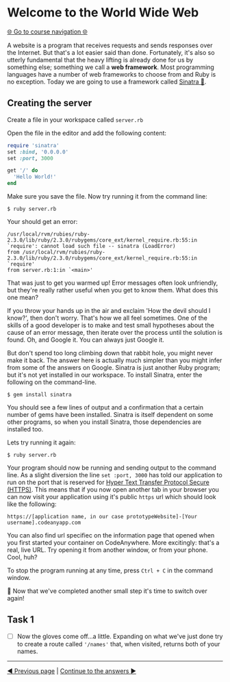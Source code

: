 Welcome to the World Wide Web
=============================

[:globe_with_meridians: Go to course navigation :globe_with_meridians:](../navigation.md)

A website is a program that receives requests and sends responses over the Internet. But that's a lot easier said than done. Fortunately, it's also so utterly fundamental that the heavy lifting is already done for us by something else; something we call a **web framework**. Most programming languages have a number of web frameworks to choose from and Ruby is no exception. Today we are going to use a framework called [Sinatra :link:](http://www.sinatrarb.com/).

Creating the server
------------------
Create a file in your workspace called `server.rb`

Open the file in the editor and add the following content:

```ruby
require 'sinatra' 
set :bind, '0.0.0.0'
set :port, 3000

get '/' do
  'Hello World!'
end
```

Make sure you save the file. Now try running it from the command line:

```
$ ruby server.rb
```

Your should get an error:

```
/usr/local/rvm/rubies/ruby-2.3.0/lib/ruby/2.3.0/rubygems/core_ext/kernel_require.rb:55:in `require': cannot load such file -- sinatra (LoadError)
from /usr/local/rvm/rubies/ruby-2.3.0/lib/ruby/2.3.0/rubygems/core_ext/kernel_require.rb:55:in `require'
from server.rb:1:in `<main>'
```

That was just to get you warmed up! Error messages often look unfriendly, but they're really rather useful when you get to know them. What does this one mean?

If you throw your hands up in the air and exclaim 'How the devil should I know?', then don't worry. That's how we all feel sometimes. One of the skills of a good developer is to make and test small hypotheses about the cause of an error message, then iterate over the process until the solution is found. Oh, and Google it. You can always just Google it.

But don't spend too long climbing down that rabbit hole, you might never make it back. The answer here is actually much simpler than you might infer from some of the answers on Google. Sinatra is just another Ruby program; but it's not yet installed in our workspace. To install Sinatra, enter the following on the command-line.
```
$ gem install sinatra
```

You should see a few lines of output and a confirmation that a certain number of gems have been installed. Sinatra is itself dependent on some other programs, so when you install Sinatra, those dependencies are installed too.

Lets try running it again:

```
$ ruby server.rb
```

Your program should now be running and sending output to the command line. As a slight diversion the line `set :port, 3000` has told our application to run on the port that is reserved for [Hyper Text Transfer Protocol Secure (HTTPS)](https://en.wikipedia.org/wiki/HTTPS). This means that if you now open another tab in your browser you can now visit your application using it's public `https` url which should look like the following:

`https://[application name, in our case prototypeWebsite]-[Your username].codeanyapp.com`

You can also find url specifiec on the information page that opened when you first started your container on CodeAnywhere. More excitingly: that's a real, live URL. Try opening it from another window, or from your phone. Cool, huh?

To stop the program running at any time, press `Ctrl + C` in the command window.

:twisted_rightwards_arrows: Now that we've completed another small step it's time to switch over again!

Task 1
------

- [ ] Now the gloves come off...a little. Expanding on what we've just done try to create a route called `'/names'` that, when visited, returns both of your names.

------

[:arrow_backward: Previous page](./section1.md) | [Continue to the answers :arrow_forward:](../tasks/task1.md)
